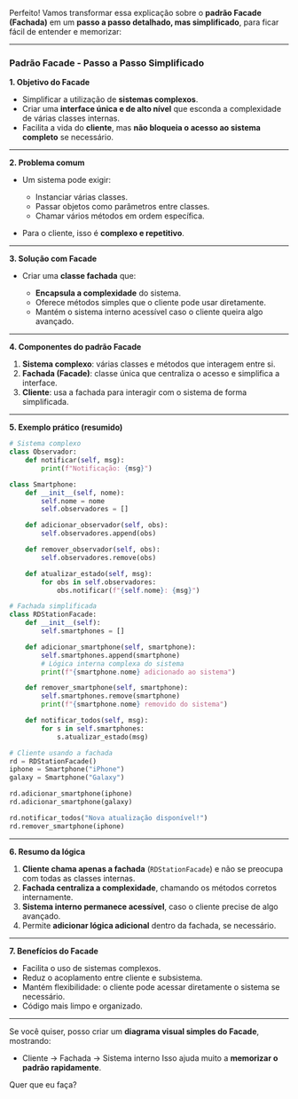 Perfeito! Vamos transformar essa explicação sobre o **padrão Facade (Fachada)** em um **passo a passo detalhado, mas simplificado**, para ficar fácil de entender e memorizar:

---

### **Padrão Facade - Passo a Passo Simplificado**

**1. Objetivo do Facade**

* Simplificar a utilização de **sistemas complexos**.
* Criar uma **interface única e de alto nível** que esconda a complexidade de várias classes internas.
* Facilita a vida do **cliente**, mas **não bloqueia o acesso ao sistema completo** se necessário.

---

**2. Problema comum**

* Um sistema pode exigir:

  * Instanciar várias classes.
  * Passar objetos como parâmetros entre classes.
  * Chamar vários métodos em ordem específica.
* Para o cliente, isso é **complexo e repetitivo**.

---

**3. Solução com Facade**

* Criar uma **classe fachada** que:

  * **Encapsula a complexidade** do sistema.
  * Oferece métodos simples que o cliente pode usar diretamente.
  * Mantém o sistema interno acessível caso o cliente queira algo avançado.

---

**4. Componentes do padrão Facade**

1. **Sistema complexo**: várias classes e métodos que interagem entre si.
2. **Fachada (Facade)**: classe única que centraliza o acesso e simplifica a interface.
3. **Cliente**: usa a fachada para interagir com o sistema de forma simplificada.

---

**5. Exemplo prático (resumido)**

```python
# Sistema complexo
class Observador:
    def notificar(self, msg):
        print(f"Notificação: {msg}")

class Smartphone:
    def __init__(self, nome):
        self.nome = nome
        self.observadores = []

    def adicionar_observador(self, obs):
        self.observadores.append(obs)

    def remover_observador(self, obs):
        self.observadores.remove(obs)

    def atualizar_estado(self, msg):
        for obs in self.observadores:
            obs.notificar(f"{self.nome}: {msg}")

# Fachada simplificada
class RDStationFacade:
    def __init__(self):
        self.smartphones = []

    def adicionar_smartphone(self, smartphone):
        self.smartphones.append(smartphone)
        # Lógica interna complexa do sistema
        print(f"{smartphone.nome} adicionado ao sistema")

    def remover_smartphone(self, smartphone):
        self.smartphones.remove(smartphone)
        print(f"{smartphone.nome} removido do sistema")

    def notificar_todos(self, msg):
        for s in self.smartphones:
            s.atualizar_estado(msg)

# Cliente usando a fachada
rd = RDStationFacade()
iphone = Smartphone("iPhone")
galaxy = Smartphone("Galaxy")

rd.adicionar_smartphone(iphone)
rd.adicionar_smartphone(galaxy)

rd.notificar_todos("Nova atualização disponível!")
rd.remover_smartphone(iphone)
```

---

**6. Resumo da lógica**

1. **Cliente chama apenas a fachada** (`RDStationFacade`) e não se preocupa com todas as classes internas.
2. **Fachada centraliza a complexidade**, chamando os métodos corretos internamente.
3. **Sistema interno permanece acessível**, caso o cliente precise de algo avançado.
4. Permite **adicionar lógica adicional** dentro da fachada, se necessário.

---

**7. Benefícios do Facade**

* Facilita o uso de sistemas complexos.
* Reduz o acoplamento entre cliente e subsistema.
* Mantém flexibilidade: o cliente pode acessar diretamente o sistema se necessário.
* Código mais limpo e organizado.

---

Se você quiser, posso criar um **diagrama visual simples do Facade**, mostrando:

* Cliente → Fachada → Sistema interno
  Isso ajuda muito a **memorizar o padrão rapidamente**.

Quer que eu faça?
